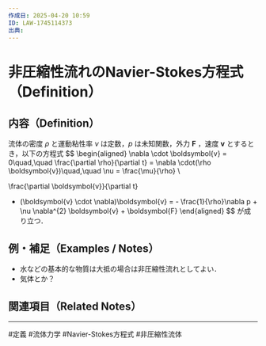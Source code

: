 ```yaml
---
作成日: 2025-04-20 10:59
ID: LAW-1745114373
出典:
---
```


# 非圧縮性流れのNavier-Stokes方程式（Definition）

## 内容（Definition）

流体の密度 $\rho$ と運動粘性率 $\nu$ は定数，$p$ は未知関数，外力 $\boldsymbol{F}$ ，速度 $\boldsymbol{v}$ とするとき，以下の方程式
$$
\begin{aligned}
\nabla \cdot \boldsymbol{v} = 0\quad,\quad
\frac{\partial \rho}{\partial t} = \nabla \cdot(\rho \boldsymbol{v})\quad,\quad
\nu = \frac{\mu}{\rho} \\

\frac{\partial \boldsymbol{v}}{\partial t}
 + (\boldsymbol{v} \cdot \nabla)\boldsymbol{v}
 = - \frac{1}{\rho}\nabla p + \nu \nabla^{2} \boldsymbol{v} + \boldsymbol{F}
\end{aligned}
$$
が成り立つ．
## 例・補足（Examples / Notes）

- 水などの基本的な物質は大抵の場合は非圧縮性流れとしてよい．
- 気体とか？

## 関連項目（Related Notes）



---
#定義 #流体力学 #Navier-Stokes方程式 #非圧縮性流体